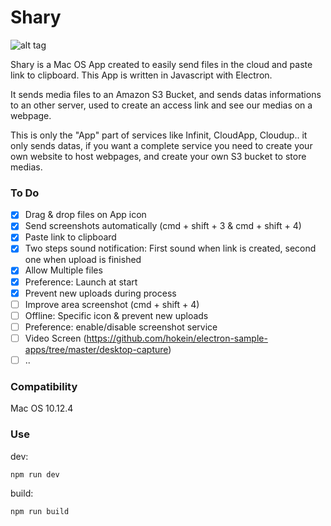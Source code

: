 # Shary

![alt tag](http://i.imgur.com/NvtGzSH.png)

Shary is a Mac OS App created to easily send files in the cloud and paste link to clipboard. This App is written in Javascript with Electron.

It sends media files to an Amazon S3 Bucket, and sends datas informations to an other server, used to create an access link and see our medias on a webpage.

This is only the "App" part of services like Infinit, CloudApp, Cloudup.. it only sends datas, if you want a complete service you need to create your own website to host webpages, and create your own S3 bucket to store medias.

### To Do

- [x] Drag & drop files on App icon
- [x] Send screenshots automatically (cmd + shift + 3 & cmd + shift + 4)
- [x] Paste link to clipboard
- [x] Two steps sound notification: First sound when link is created, second one when upload is finished
- [x] Allow Multiple files
- [x] Preference: Launch at start
- [x] Prevent new uploads during process
- [ ] Improve area screenshot (cmd + shift + 4)
- [ ] Offline: Specific icon & prevent new uploads
- [ ] Preference: enable/disable screenshot service
- [ ] Video Screen (https://github.com/hokein/electron-sample-apps/tree/master/desktop-capture)
- [ ] ..

### Compatibility

Mac OS 10.12.4

### Use

dev:

```js
npm run dev
````

build:

```js
npm run build
````
